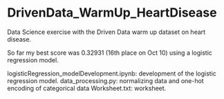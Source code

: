 # DrivenData_WarmUp_HeartDisease
Data Science exercise with the Driven Data warm up dataset on heart disease.

So far my best score was 0.32931 (16th place on Oct 10) using a logistic regression model.

logisticRegression_modelDevelopment.ipynb: development of the logistic regression model.
data_processing.py: normalizing data and one-hot encoding of categorical data
Worksheet.txt: worksheet.
